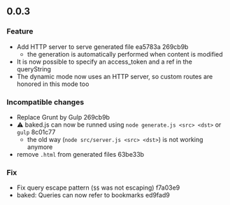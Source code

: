 ## 0.0.3

### Feature

- Add HTTP server to serve generated file ea5783a 269cb9b
  - the generation is automatically performed when content is modified
- It is now possible to specify an access_token and a ref in the queryString
- The dynamic mode now uses an HTTP server, so custom routes are honored in this mode too

### Incompatible changes

- Replace Grunt by Gulp 269cb9b
- ⚠ baked.js can now be runned using `node generate.js <src> <dst>` or `gulp` 8c01c77
  - the old way (`node src/server.js <src> <dst>`) is not working anymore
- remove `.html` from generated files 63be33b


### Fix

- Fix query escape pattern (`$$` was not escaping) f7a03e9
- baked: Queries can now refer to bookmarks ed9fad9

